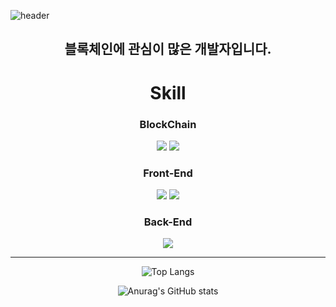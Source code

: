 ![header](https://capsule-render.vercel.app/api?type=waving&color=auto&height=300&section=header&text=jimin's%20github&fontSize=90)
<div align="center">

## 블록체인에 관심이 많은 개발자입니다.
  
<h1 align="center">Skill</h1>

<h3>BlockChain</h3>
<img src="https://img.shields.io/badge/Solidity-363636?style=for-the-badge&logo=Solidity&logoColor=white">&nbsp;<img src="https://img.shields.io/badge/Web3.js-F16822?style=for-the-badge&logo=Web3.js&logoColor=white">
<h3>Front-End</h3>
<img src="https://img.shields.io/badge/JavaScript-F7DF1E?style=for-the-badge&logo=JavaScript&logoColor=white">&nbsp;<img src="https://img.shields.io/badge/React-61DAFB?style=for-the-badge&logo=React&logoColor=white">
<h3>Back-End</h3>
<img src="https://img.shields.io/badge/Node.js-339933?style=for-the-badge&logo=Node.js&logoColor=white">

***

![Top Langs](https://github-readme-stats.vercel.app/api/top-langs/?username=beljm&layout=compact&theme=radical)

![Anurag's GitHub stats](https://github-readme-stats.vercel.app/api?username=beljm&show_icons=true&theme=radical)  
  
</div>
